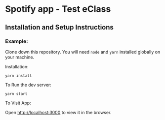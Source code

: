 # Spotify app - Test eClass

## Installation and Setup Instructions

### Example:

Clone down this repository. You will need `node` and `yarn` installed globally on your machine.

Installation:

`yarn install`

To Run the dev server:

`yarn start`

To Visit App:

Open [http://localhost:3000](http://localhost:3000) to view it in the browser.
